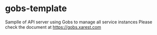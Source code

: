 # gobs-template
Samplle of API server using Gobs to manage all service instances
Please check the document at https://gobs.xarest.com
